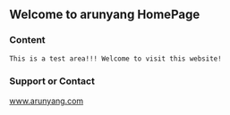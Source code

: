 ## Welcome to arunyang HomePage



### Content



```markdown
This is a test area!!! Welcome to visit this website!
```

### Support or Contact

www.arunyang.com
